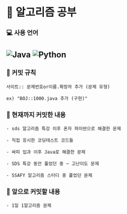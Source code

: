 # 📗 알고리즘 공부

### 💻 사용 언어

## ![Java](https://img.shields.io/badge/-Java-orange) ![Python](https://img.shields.io/badge/-Python-blue)

### 📌 커밋 규칙

```
사이트:: 문제번호or이름.확장자 추가 (문제 유형)

ex) "BOJ::1000.java 추가 (구현)"
```

### 📌 현재까지 커밋한 내용

```
- sds 알고리즘 특강 이후 혼자 파이썬으로 해결한 문제

- 직접 응시한 코딩테스트 코드들

- 싸피 입과 이후 Java로 해결한 문제

- SDS 특강 동안 풀었던 중 ~ 고난이도 문제

- SSAFY 알고리즘 스터디 중 풀었던 문제
```

### 📌 앞으로 커밋할 내용

```
- 1일 1알고리즘 문제
```
